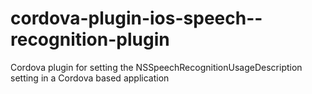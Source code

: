 # cordova-plugin-ios-speech--recognition-plugin
Cordova plugin for setting the NSSpeechRecognitionUsageDescription setting in a Cordova based application
